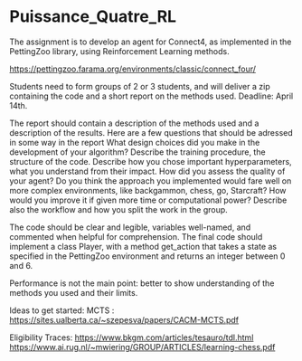 # Puissance_Quatre_RL

The assignment is to develop an agent for Connect4, as implemented in the PettingZoo library, using Reinforcement Learning methods.

https://pettingzoo.farama.org/environments/classic/connect_four/

Students need to form groups of 2 or 3 students, and will deliver a zip containing the code and a short report on the methods used. Deadline: April 14th.

The report should contain a description of the methods used and a description of the results. Here are a few questions that should be adressed in some way in the report
What design choices did you make in the development of your algorithm?
Describe the training procedure, the structure of the code.
Describe how you chose important hyperparameters, what you understand from their impact.
How did you assess the quality of your agent?
Do you think the approach you implemented would fare well on more complex environments, like backgammon, chess, go, Starcraft?
How would you improve it if given more time or computational power?
Describe also the workflow and how you split the work in the group.


The code should be clear and legible, variables well-named, and commented when helpful for comprehension. The final code should implement a class Player, with a method get_action that takes a state as specified in the PettingZoo environment and returns an integer between 0 and 6.

Performance is not the main point: better to show understanding of the methods you used and their limits.  

Ideas to get started: 
MCTS : https://sites.ualberta.ca/~szepesva/papers/CACM-MCTS.pdf

Eligibility Traces:
https://www.bkgm.com/articles/tesauro/tdl.html
https://www.ai.rug.nl/~mwiering/GROUP/ARTICLES/learning-chess.pdf